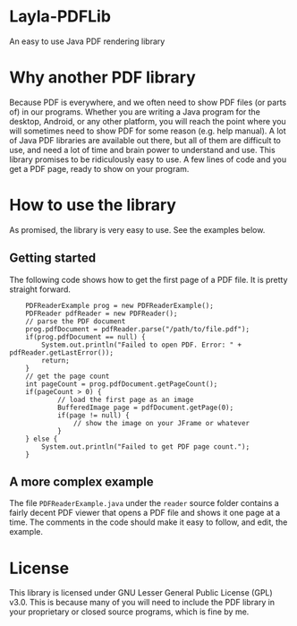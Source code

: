 # Layla-PDFLib
An easy to use Java PDF rendering library
# Why another PDF library
Because PDF is everywhere, and we often need to show PDF files (or parts of) in our programs. Whether you are writing a Java program for the desktop, Android, or any other platform, you will reach the point where you will sometimes need to show PDF for some reason (e.g. help manual). A lot of Java PDF libraries are available out there, but all of them are difficult to use, and need a lot of time and brain power to understand and use. This library promises to be ridiculously easy to use. A few lines of code and you get a PDF page, ready to show on your program. 
# How to use the library
As promised, the library is very easy to use. See the examples below.
## Getting started
The following code shows how to get the first page of a PDF file. It is pretty straight forward.

        PDFReaderExample prog = new PDFReaderExample();
        PDFReader pdfReader = new PDFReader();
        // parse the PDF document
        prog.pdfDocument = pdfReader.parse("/path/to/file.pdf");
        if(prog.pdfDocument == null) {
            System.out.println("Failed to open PDF. Error: " + pdfReader.getLastError());
            return;
        }
        // get the page count
        int pageCount = prog.pdfDocument.getPageCount();
        if(pageCount > 0) {
                // load the first page as an image
                BufferedImage page = pdfDocument.getPage(0);
                if(page != null) {
                    // show the image on your JFrame or whatever
                }
        } else {
            System.out.println("Failed to get PDF page count.");
        }

## A more complex example
The file `PDFReaderExample.java` under the `reader` source folder contains a fairly decent PDF viewer that opens a PDF file and shows it one page at a time. The comments in the code should make it easy to follow, and edit, the example.

# License
This library is licensed under GNU Lesser General Public License (GPL) v3.0. This is because many of you will need to include the PDF library in your proprietary or closed source programs, which is fine by me.
